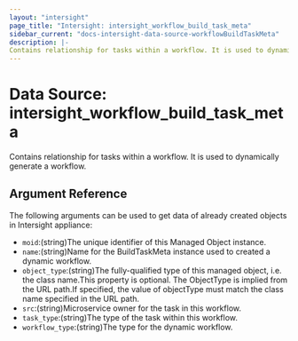 ```yaml
---
layout: "intersight"
page_title: "Intersight: intersight_workflow_build_task_meta"
sidebar_current: "docs-intersight-data-source-workflowBuildTaskMeta"
description: |-
Contains relationship for tasks within a workflow. It is used to dynamically generate a workflow.
---
```


# Data Source: intersight_workflow_build_task_meta
Contains relationship for tasks within a workflow. It is used to dynamically generate a workflow.
## Argument Reference
The following arguments can be used to get data of already created objects in Intersight appliance:
* `moid`:(string)The unique identifier of this Managed Object instance.
* `name`:(string)Name for the BuildTaskMeta instance used to created a dynamic workflow.
* `object_type`:(string)The fully-qualified type of this managed object, i.e. the class name.This property is optional. The ObjectType is implied from the URL path.If specified, the value of objectType must match the class name specified in the URL path.
* `src`:(string)Microservice owner for the task in this workflow.
* `task_type`:(string)The type of the task within this workflow.
* `workflow_type`:(string)The type for the dynamic workflow.
